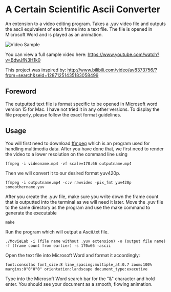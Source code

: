 # A Certain Scientific Ascii Converter

An extension to a video editing program. Takes a .yuv video file and outputs the ascii equivalent of each frame into a text file.
The file is opened in Microsoft Word and is played as an animation.

![Video Sample](https://gifs.com/gif/a-certain-scientific-railgun-opening-in-ascii-Vm8o8X)


You can view a full sample video here: https://www.youtube.com/watch?v=BdwJfN3H1k0

This project was inspired by: http://www.bilibili.com/video/av8373756/?from=search&seid=12871251435183058499

## Foreword

The outputted text file is format specific to be opened in Microsoft word version 15 for Mac. I have not tried it in any other versions.
To display the file properly, please follow the exact format guidelines. 

## Usage

You will first need to download [ffmpeg](https://www.ffmpeg.org/) which is an program used for handling
multimedia data. 
After you have done that, we first need to render the video to a lower resolution on the command line using

```
ffmpeg -i videoname.mp4 -vf scale=170:66 outputname.mp4
```

Then we will convert it to our desired format yuv420p.

```
ffmpeg -i outputname.mp4 -c:v rawvideo -pix_fmt yuv420p someothername.yuv
```

After you create the .yuv file, make sure you write down the frame count that is outputted into the terminal as we will
need it later. Move the .yuv file to the same directory as the program and use the make command to generate the executable

```
make
```

Run the program which will output a Ascii.txt file.

```
./MovieLab -i (file name without .yuv extension) -o (output file name) -f (frame count from earlier) -s 170x66 -ascii
```

Open the text file into Microsoft Word and format it accordingly:

```
font:consolas font_size:8 line_spacing:multiple_at:0.7 zoom:100% margins:0"0"0"0" orientation:landscape document_type:executive
```

Type into the Microsoft Word search bar for the "&" character and hold enter. You should see your document as a smooth, flowing animation.



